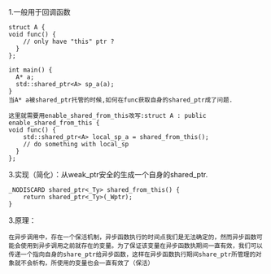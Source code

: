 1.一般用于回调函数  
    
    struct A {
    void func() {
        // only have "this" ptr ?
      }
    };

    int main() {
      A* a;
      std::shared_ptr<A> sp_a(a);
    }
    当A* a被shared_ptr托管的时候,如何在func获取自身的shared_ptr成了问题.  
    
    这里就需要用enable_shared_from_this改写:struct A : public enable_shared_from_this {
    void func() {
        std::shared_ptr<A> local_sp_a = shared_from_this();
        // do something with local_sp
      }
    };
    
3.实现（简化）：从weak_ptr安全的生成一个自身的shared_ptr.

    _NODISCARD shared_ptr<_Ty> shared_from_this() {
        return shared_ptr<_Ty>(_Wptr);
    }
    
3.原理：  
  
    在异步调用中，存在一个保活机制，异步函数执行的时间点我们是无法确定的，然而异步函数可能会使用到异步调用之前就存在的变量。为了保证该变量在异步函数执期间一直有效，我们可以传递一个指向自身的share_ptr给异步函数，这样在异步函数执行期间share_ptr所管理的对象就不会析构，所使用的变量也会一直有效了（保活）
